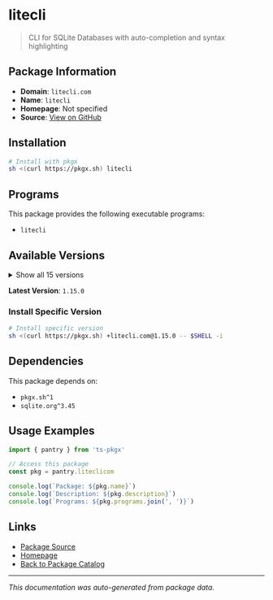 # litecli

> CLI for SQLite Databases with auto-completion and syntax highlighting

## Package Information

- **Domain**: `litecli.com`
- **Name**: `litecli`
- **Homepage**: Not specified
- **Source**: [View on GitHub](https://github.com/pkgxdev/pantry/tree/main/projects/litecli.com/package.yml)

## Installation

```bash
# Install with pkgx
sh <(curl https://pkgx.sh) litecli
```

## Programs

This package provides the following executable programs:

- `litecli`

## Available Versions

<details>
<summary>Show all 15 versions</summary>

- `1.15.0`, `1.14.4`, `1.14.3`, `1.14.2`, `1.14.1`
- `1.14.0`, `1.13.2`, `1.13.0`, `1.12.4`, `1.12.3`
- `1.12.2`, `1.11.1`, `1.11.0`, `1.10.1`, `1.10.0`

</details>

**Latest Version**: `1.15.0`

### Install Specific Version

```bash
# Install specific version
sh <(curl https://pkgx.sh) +litecli.com@1.15.0 -- $SHELL -i
```

## Dependencies

This package depends on:

- `pkgx.sh^1`
- `sqlite.org^3.45`

## Usage Examples

```typescript
import { pantry } from 'ts-pkgx'

// Access this package
const pkg = pantry.liteclicom

console.log(`Package: ${pkg.name}`)
console.log(`Description: ${pkg.description}`)
console.log(`Programs: ${pkg.programs.join(', ')}`)
```

## Links

- [Package Source](https://github.com/pkgxdev/pantry/tree/main/projects/litecli.com/package.yml)
- [Homepage](#)
- [Back to Package Catalog](../package-catalog.md)

---

*This documentation was auto-generated from package data.*
